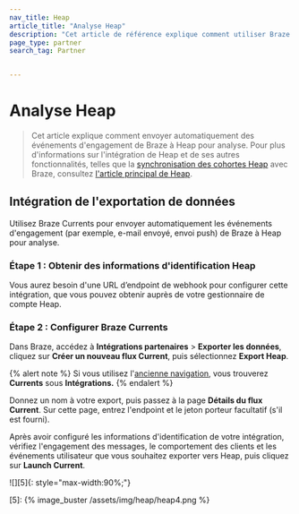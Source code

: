 ```yaml
---
nav_title: Heap
article_title: "Analyse Heap"
description: "Cet article de référence explique comment utiliser Braze Currents pour analyser automatiquement les événements d'engagement avec Heap, une plateforme d'informations numériques, qui vous permet d'importer des données Heap dans Braze, de créer des cohortes d'utilisateurs et d'exporter des données Braze vers Heap pour créer des segments."
page_type: partner
search_tag: Partner


---
```


# Analyse Heap

> Cet article explique comment envoyer automatiquement des événements d'engagement de Braze à Heap pour analyse. Pour plus d'informations sur l'intégration de Heap et de ses autres fonctionnalités, telles que la [synchronisation des cohortes Heap]({{site.baseurl}}/partners/data_and_infrastructure_agility/cohort_import/heap/#data-import-integration) avec Braze, consultez [l'article principal de Heap]({{site.baseurl}}/partners/data_and_infrastructure_agility/cohort_import/heap/).

## Intégration de l'exportation de données

Utilisez Braze Currents pour envoyer automatiquement les événements d'engagement (par exemple, e-mail envoyé, envoi push) de Braze à Heap pour analyse.

### Étape 1 : Obtenir des informations d'identification Heap

Vous aurez besoin d'une URL d’endpoint de webhook pour configurer cette intégration, que vous pouvez obtenir auprès de votre gestionnaire de compte Heap.

### Étape 2 : Configurer Braze Currents

Dans Braze, accédez à **Intégrations partenaires** > **Exporter les données**, cliquez sur **Créer un nouveau flux Current**, puis sélectionnez **Export Heap**. 

{% alert note %}
Si vous utilisez l'[ancienne navigation]({{site.baseurl}}/navigation), vous trouverez **Currents** sous **Intégrations.**
{% endalert %}

Donnez un nom à votre export, puis passez à la page **Détails du flux Current**. Sur cette page, entrez l'endpoint et le jeton porteur facultatif (s'il est fourni).

Après avoir configuré les informations d'identification de votre intégration, vérifiez l'engagement des messages, le comportement des clients et les événements utilisateur que vous souhaitez exporter vers Heap, puis cliquez sur **Launch Current**.

![][5]{: style="max-width:90%;"}

[5]: {% image_buster /assets/img/heap/heap4.png %} 
